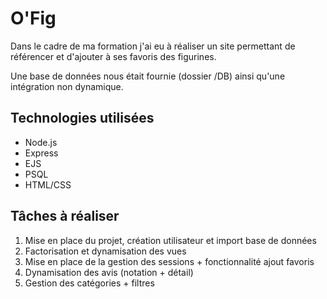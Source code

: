 # O'Fig

Dans le cadre de ma formation j'ai eu à réaliser un site permettant de référencer et d'ajouter à ses favoris des figurines.

Une base de données nous était fournie (dossier /DB) ainsi qu'une intégration non dynamique.

## Technologies utilisées

- Node.js
- Express
- EJS
- PSQL
- HTML/CSS

## Tâches à réaliser

1. Mise en place du projet, création utilisateur et import base de données
2. Factorisation et dynamisation des vues
3. Mise en place de la gestion des sessions + fonctionnalité ajout favoris
4. Dynamisation des avis (notation + détail)
5. Gestion des catégories + filtres
